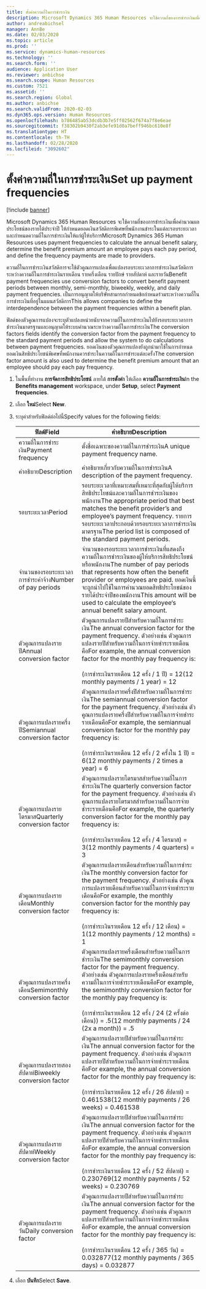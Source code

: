 ```yaml
---
title: ตั้งค่าความถี่ในการชำระเงิน
description: Microsoft Dynamics 365 Human Resources จะใช้ความถี่ของการชำระเงินเพื่อคำนวณผลประโยชน์ของรายได้ประจำปี ให้กำหนดยอดเงินสวัสดิการพิเศษที่พนักงานชำระในแต่ละรอบระยะเวลา และกำหนดความถี่ในการชำระเงินให้แก่ผู้ให้บริการ
author: andreabichsel
manager: AnnBe
ms.date: 02/03/2020
ms.topic: article
ms.prod: ''
ms.service: dynamics-human-resources
ms.technology: ''
ms.search.form: ''
audience: Application User
ms.reviewer: anbichse
ms.search.scope: Human Resources
ms.custom: 7521
ms.assetid: ''
ms.search.region: Global
ms.author: anbichse
ms.search.validFrom: 2020-02-03
ms.dyn365.ops.version: Human Resources
ms.openlocfilehash: b786485ab53dcdb3b7e5ff02562f674a7f8e6eae
ms.sourcegitcommit: f38302b9430f2ab3efe91d0a7beff946bc610e8f
ms.translationtype: HT
ms.contentlocale: th-TH
ms.lasthandoff: 02/28/2020
ms.locfileid: "3092602"
---
```

# <a name="set-up-payment-frequencies"></a><span data-ttu-id="ad4dd-103">ตั้งค่าความถี่ในการชำระเงิน</span><span class="sxs-lookup"><span data-stu-id="ad4dd-103">Set up payment frequencies</span></span>

[!include [banner](includes/preview-feature.md)]

<span data-ttu-id="ad4dd-104">Microsoft Dynamics 365 Human Resources จะใช้ความถี่ของการชำระเงินเพื่อคำนวณผลประโยชน์ของรายได้ประจำปี ให้กำหนดยอดเงินสวัสดิการพิเศษที่พนักงานชำระในแต่ละรอบระยะเวลา และกำหนดความถี่ในการชำระเงินให้แก่ผู้ให้บริการ</span><span class="sxs-lookup"><span data-stu-id="ad4dd-104">Microsoft Dynamics 365 Human Resources uses payment frequencies to calculate the annual benefit salary, determine the benefit premium amount an employee pays each pay period, and define the frequency payments are made to providers.</span></span>

<span data-ttu-id="ad4dd-105">ความถี่ในการชำระเงินสวัสดิการจะใช้ตัวคูณการแปลงเพื่อแปลงรอบระยะเวลาการชำระเงินสวัสดิการระหว่างความถี่ในการชำระเงินรายเดือน รายครึ่งเดือน รายปักษ์ รายสัปดาห์ และรายวัน</span><span class="sxs-lookup"><span data-stu-id="ad4dd-105">Benefit payment frequencies use conversion factors to convert benefit payment periods between monthly, semi-monthly, biweekly, weekly, and daily payment frequencies.</span></span> <span data-ttu-id="ad4dd-106">เป็นการอนุญาตให้บริษัทสามารถกำหนดข้อกำหนดร่วมระหว่างความถี่ในการชำระเงินที่อยู่ในแผนสวัสดิการ</span><span class="sxs-lookup"><span data-stu-id="ad4dd-106">This allows companies to define the interdependence between the payment frequencies within a benefit plan.</span></span>

<span data-ttu-id="ad4dd-107">ฟิลด์ของตัวคูณการแปลงจะระบุตัวแปลงหน่วยนับจากความถี่ในการชำระเงินไปยังรอบระยะเวลาการชำระเงินมาตรฐานและอนุญาตให้ระบบคำนวณระหว่างความถี่ในการชำระเงิน</span><span class="sxs-lookup"><span data-stu-id="ad4dd-107">The conversion factors fields identify the conversion factor from the payment frequency to the standard payment periods and allow the system to do calculations between payment frequencies.</span></span> <span data-ttu-id="ad4dd-108">ยอดเงินของตัวคูณการแปลงยังถูกนำมาใช้ในการกำหนดยอดเงินสิทธิประโยชน์พิเศษที่พนักงานควรชำระในความถี่ในการชำระแต่ละครั้ง</span><span class="sxs-lookup"><span data-stu-id="ad4dd-108">The conversion factor amount is also used to determine the benefit premium amount that an employee should pay each pay frequency.</span></span>

1. <span data-ttu-id="ad4dd-109">ในพื้นที่ทำงาน **การจัดการสิทธิประโยชน์** ภายใต้ **การตั้งค่า** ให้เลือก **ความถี่ในการชำระเงิน**</span><span class="sxs-lookup"><span data-stu-id="ad4dd-109">In the **Benefits management** workspace, under **Setup**, select **Payment frequencies**.</span></span>

2. <span data-ttu-id="ad4dd-110">เลือก **ใหม่**</span><span class="sxs-lookup"><span data-stu-id="ad4dd-110">Select **New**.</span></span>

3. <span data-ttu-id="ad4dd-111">ระบุค่าสำหรับฟิลด์ต่อไปนี้</span><span class="sxs-lookup"><span data-stu-id="ad4dd-111">Specify values for the following fields:</span></span>

   | <span data-ttu-id="ad4dd-112">ฟิลด์</span><span class="sxs-lookup"><span data-stu-id="ad4dd-112">Field</span></span> | <span data-ttu-id="ad4dd-113">คำอธิบาย</span><span class="sxs-lookup"><span data-stu-id="ad4dd-113">Description</span></span> |
   | --- | --- |
   | <span data-ttu-id="ad4dd-114">ความถี่ในการชำระเงิน</span><span class="sxs-lookup"><span data-stu-id="ad4dd-114">Payment frequency</span></span> | <span data-ttu-id="ad4dd-115">ตั้งชื่อเฉพาะของความถี่ในการชำระเงิน</span><span class="sxs-lookup"><span data-stu-id="ad4dd-115">A unique payment frequency name.</span></span> |
   | <span data-ttu-id="ad4dd-116">คำอธิบาย</span><span class="sxs-lookup"><span data-stu-id="ad4dd-116">Description</span></span> | <span data-ttu-id="ad4dd-117">คำอธิบายเกี่ยวกับความถี่ในการชำระเงิน</span><span class="sxs-lookup"><span data-stu-id="ad4dd-117">A description of the payment frequency.</span></span> |
   | <span data-ttu-id="ad4dd-118">รอบระยะเวลา</span><span class="sxs-lookup"><span data-stu-id="ad4dd-118">Period</span></span> | <span data-ttu-id="ad4dd-119">รอบระยะเวลาที่เหมาะสมที่เหมาะที่สุดกับผู้ให้บริการสิทธิประโยชน์และความถี่ในการชำระเงินของพนักงาน</span><span class="sxs-lookup"><span data-stu-id="ad4dd-119">The appropriate period that best matches the benefit provider’s and employee’s payment frequency.</span></span> <span data-ttu-id="ad4dd-120">รายการรอบระยะเวลาประกอบด้วยรอบระยะเวลาการชำระเงินมาตรฐาน</span><span class="sxs-lookup"><span data-stu-id="ad4dd-120">The period list is composed of the standard payment periods.</span></span> |
   | <span data-ttu-id="ad4dd-121">จำนวนของรอบระยะเวลาการชำระค่าจ้าง</span><span class="sxs-lookup"><span data-stu-id="ad4dd-121">Number of pay periods</span></span> | <span data-ttu-id="ad4dd-122">จำนวนของรอบระยะเวลาการชำระเงินที่แสดงถึงความถี่ในการชำระเงินของผู้ให้บริการสิทธิประโยชน์หรือพนักงาน</span><span class="sxs-lookup"><span data-stu-id="ad4dd-122">The number of pay periods that represents how often the benefit provider or employees are paid.</span></span> <span data-ttu-id="ad4dd-123">ยอดเงินนี้จะถูกนำไปใช้ในการคำนวณยอดสิทธิประโยชน์ของรายได้ประจำปีของพนักงาน</span><span class="sxs-lookup"><span data-stu-id="ad4dd-123">This amount will be used to calculate the employee‘s annual benefit salary amount.</span></span> |
   | <span data-ttu-id="ad4dd-124">ตัวคูณการแปลงรายปี</span><span class="sxs-lookup"><span data-stu-id="ad4dd-124">Annual conversion factor</span></span> | <span data-ttu-id="ad4dd-125">ตัวคูณการแปลงรายปีสำหรับความถี่ในการชำระเงิน</span><span class="sxs-lookup"><span data-stu-id="ad4dd-125">The annual conversion factor for the payment frequency.</span></span> <span data-ttu-id="ad4dd-126">ตัวอย่างเช่น ตัวคูณการแปลงรายปีสำหรับความถี่ในการจ่ายชำระรายเดือนคือ</span><span class="sxs-lookup"><span data-stu-id="ad4dd-126">For example, the annual conversion factor for the monthly pay frequency is:</span></span> </br></br><span data-ttu-id="ad4dd-127">(การชำระเงินรายเดือน 12 ครั้ง / 1 ปี) = 12</span><span class="sxs-lookup"><span data-stu-id="ad4dd-127">(12 monthly payments / 1 year) = 12</span></span> |
   | <span data-ttu-id="ad4dd-128">ตัวคูณการแปลงรายครึ่งปี</span><span class="sxs-lookup"><span data-stu-id="ad4dd-128">Semiannual conversion factor</span></span> | <span data-ttu-id="ad4dd-129">ตัวคูณการแปลงรายครึ่งปีสำหรับความถี่ในการชำระเงิน</span><span class="sxs-lookup"><span data-stu-id="ad4dd-129">The semiannual conversion factor for the payment frequency.</span></span> <span data-ttu-id="ad4dd-130">ตัวอย่างเช่น ตัวคูณการแปลงรายครึ่งปีสำหรับความถี่ในการจ่ายชำระรายเดือนคือ</span><span class="sxs-lookup"><span data-stu-id="ad4dd-130">For example, the semiannual conversion factor for the monthly pay frequency is:</span></span> </br></br><span data-ttu-id="ad4dd-131">(การชำระเงินรายเดือน 12 ครั้ง / 2 ครั้งใน 1 ปี) = 6</span><span class="sxs-lookup"><span data-stu-id="ad4dd-131">(12 monthly payments / 2 times a year) = 6</span></span> |
   | <span data-ttu-id="ad4dd-132">ตัวคูณการแปลงรายไตรมาส</span><span class="sxs-lookup"><span data-stu-id="ad4dd-132">Quarterly conversion factor</span></span> | <span data-ttu-id="ad4dd-133">ตัวคูณการแปลงรายไตรมาสสำหรับความถี่ในการชำระเงิน</span><span class="sxs-lookup"><span data-stu-id="ad4dd-133">The quarterly conversion factor for the payment frequency.</span></span> <span data-ttu-id="ad4dd-134">ตัวอย่างเช่น ตัวคูณการแปลงรายไตรมาสสำหรับความถี่ในการจ่ายชำระรายเดือนคือ</span><span class="sxs-lookup"><span data-stu-id="ad4dd-134">For example, the quarterly conversion factor for the monthly pay frequency is:</span></span> </br></br><span data-ttu-id="ad4dd-135">(การชำระเงินรายเดือน 12 ครั้ง / 4 ไตรมาส) = 3</span><span class="sxs-lookup"><span data-stu-id="ad4dd-135">(12 monthly payments / 4 quarters) = 3</span></span> |
   | <span data-ttu-id="ad4dd-136">ตัวคูณการแปลงรายเดือน</span><span class="sxs-lookup"><span data-stu-id="ad4dd-136">Monthly conversion factor</span></span> | <span data-ttu-id="ad4dd-137">ตัวคูณการแปลงรายเดือนสำหรับความถี่ในการชำระเงิน</span><span class="sxs-lookup"><span data-stu-id="ad4dd-137">The monthly conversion factor for the payment frequency.</span></span> <span data-ttu-id="ad4dd-138">ตัวอย่างเช่น ตัวคูณการแปลงรายเดือนสำหรับความถี่ในการจ่ายชำระรายเดือนคือ</span><span class="sxs-lookup"><span data-stu-id="ad4dd-138">For example, the monthly conversion factor for the monthly pay frequency is:</span></span> </br></br><span data-ttu-id="ad4dd-139">(การชำระเงินรายเดือน 12 ครั้ง / 12 เดือน) = 1</span><span class="sxs-lookup"><span data-stu-id="ad4dd-139">(12 monthly payments / 12 months) = 1</span></span> |
   | <span data-ttu-id="ad4dd-140">ตัวคูณการแปลงรายครึ่งเดือน</span><span class="sxs-lookup"><span data-stu-id="ad4dd-140">Semimonthly conversion factor</span></span> | <span data-ttu-id="ad4dd-141">ตัวคูณการแปลงรายครึ่งเดือนสำหรับความถี่ในการชำระเงิน</span><span class="sxs-lookup"><span data-stu-id="ad4dd-141">The semimonthly conversion factor for the payment frequency.</span></span> <span data-ttu-id="ad4dd-142">ตัวอย่างเช่น ตัวคูณการแปลงรายครึ่งเดือนสำหรับความถี่ในการจ่ายชำระรายเดือนคือ</span><span class="sxs-lookup"><span data-stu-id="ad4dd-142">For example, the semimonthly conversion factor for the monthly pay frequency is:</span></span> </br></br><span data-ttu-id="ad4dd-143">(การชำระเงินรายเดือน 12 ครั้ง / 24 (2 ครั้งต่อเดือน)) = .5</span><span class="sxs-lookup"><span data-stu-id="ad4dd-143">(12 monthly payments / 24 (2x a month)) = .5</span></span> | 
   | <span data-ttu-id="ad4dd-144">ตัวคูณการแปลงรายสองสัปดาห์</span><span class="sxs-lookup"><span data-stu-id="ad4dd-144">Biweekly conversion factor</span></span> | <span data-ttu-id="ad4dd-145">ตัวคูณการแปลงรายปีสำหรับความถี่ในการชำระเงิน</span><span class="sxs-lookup"><span data-stu-id="ad4dd-145">The annual conversion factor for the payment frequency.</span></span> <span data-ttu-id="ad4dd-146">ตัวอย่างเช่น ตัวคูณการแปลงรายปีสำหรับความถี่ในการจ่ายชำระรายเดือนคือ</span><span class="sxs-lookup"><span data-stu-id="ad4dd-146">For example, the annual conversion factor for the monthly pay frequency is:</span></span> </br></br><span data-ttu-id="ad4dd-147">(การชำระเงินรายเดือน 12 ครั้ง / 26 สัปดาห์) = 0.461538</span><span class="sxs-lookup"><span data-stu-id="ad4dd-147">(12 monthly payments / 26 weeks) = 0.461538</span></span> |
   | <span data-ttu-id="ad4dd-148">ตัวคูณการแปลงรายสัปดาห์</span><span class="sxs-lookup"><span data-stu-id="ad4dd-148">Weekly conversion factor</span></span> | <span data-ttu-id="ad4dd-149">ตัวคูณการแปลงรายปีสำหรับความถี่ในการชำระเงิน</span><span class="sxs-lookup"><span data-stu-id="ad4dd-149">The annual conversion factor for the payment frequency.</span></span> <span data-ttu-id="ad4dd-150">ตัวอย่างเช่น ตัวคูณการแปลงรายปีสำหรับความถี่ในการจ่ายชำระรายเดือนคือ</span><span class="sxs-lookup"><span data-stu-id="ad4dd-150">For example, the annual conversion factor for the monthly pay frequency is:</span></span> </br></br><span data-ttu-id="ad4dd-151">(การชำระเงินรายเดือน 12 ครั้ง / 52 สัปดาห์) = 0.230769</span><span class="sxs-lookup"><span data-stu-id="ad4dd-151">(12 monthly payments / 52 weeks) = 0.230769</span></span> |
   | <span data-ttu-id="ad4dd-152">ตัวคูณการแปลงรายวัน</span><span class="sxs-lookup"><span data-stu-id="ad4dd-152">Daily conversion factor</span></span> | <span data-ttu-id="ad4dd-153">ตัวคูณการแปลงรายปีสำหรับความถี่ในการชำระเงิน</span><span class="sxs-lookup"><span data-stu-id="ad4dd-153">The annual conversion factor for the payment frequency.</span></span> <span data-ttu-id="ad4dd-154">ตัวอย่างเช่น ตัวคูณการแปลงรายปีสำหรับความถี่ในการจ่ายชำระรายเดือนคือ</span><span class="sxs-lookup"><span data-stu-id="ad4dd-154">For example, the annual conversion factor for the monthly pay frequency is:</span></span> </br></br><span data-ttu-id="ad4dd-155">(การชำระเงินรายเดือน 12 ครั้ง / 365 วัน) = 0.032877</span><span class="sxs-lookup"><span data-stu-id="ad4dd-155">(12 monthly payments / 365 days) = 0.032877</span></span> |

4. <span data-ttu-id="ad4dd-156">เลือก **บันทึก**</span><span class="sxs-lookup"><span data-stu-id="ad4dd-156">Select **Save**.</span></span> 
